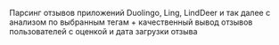 Парсинг отзывов приложений Duolingo, Ling, LindDeer и так далее с анализом по выбранным тегам + качественный вывод отзывов пользователей с оценкой и дата загрузки отзыва
